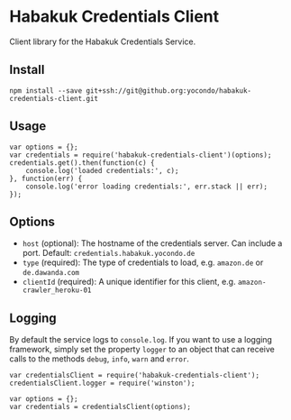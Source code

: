 Habakuk Credentials Client
==========================

Client library for the Habakuk Credentials Service.

Install
-------

    npm install --save git+ssh://git@github.org:yocondo/habakuk-credentials-client.git

Usage
-----

    var options = {};
    var credentials = require('habakuk-credentials-client')(options);
    credentials.get().then(function(c) {
    	console.log('loaded credentials:', c);
    }, function(err) {
    	console.log('error loading credentials:', err.stack || err);
    });

Options
-------

* `host` (optional): The hostname of the credentials server. Can include a port. Default: `credentials.habakuk.yocondo.de`
* `type` (required): The type of credentials to load, e.g. `amazon.de` or `de.dawanda.com`
* `clientId` (required): A unique identifier for this client, e.g. `amazon-crawler_heroku-01`

Logging
-------

By default the service logs to `console.log`. If you want to use a logging framework, simply set the property `logger` to an object that can receive calls to the methods `debug`, `info`, `warn` and `error`.

    var credentialsClient = require('habakuk-credentials-client');
    credentialsClient.logger = require('winston');
    
    var options = {};
    var credentials = credentialsClient(options);
